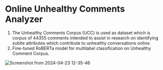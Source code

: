 # Online Unhealthy Comments Analyzer
1. The Unhealthy Comments Corpus (UCC) is used as dataset which is corpus of 44355 comments intended to assist in research on identifying subtle attributes which contribute to unhealthy conversations online.
2. Fine-tuned RoBERTa model for multilabel classification on Unhealthy Comment Corpus.

![Screenshot from 2024-04-23 12-35-46](https://github.com/Bikash9841/Fine-tuning-RoBERTa-for-MultiLabel-Classification/assets/58942839/700f5115-5434-4556-a7ed-b5c292e43f87)
